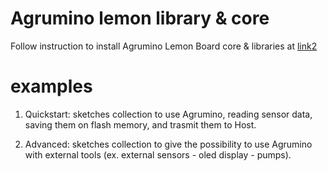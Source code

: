 # Agrumino lemon library & core

Follow instruction to install Agrumino Lemon Board core & libraries at [link2](https://docs.google.com/document/d/1kDA_qmxBboy7XYSs1h3dU7NGWAvz0boqSxUSd5hZgXI/edit)

# examples

1. Quickstart: sketches collection to use Agrumino, reading sensor data, saving them on flash memory, and trasmit them to Host. 

2. Advanced: sketches collection to give the possibility to use Agrumino with external tools (ex. external sensors - oled display - pumps).

